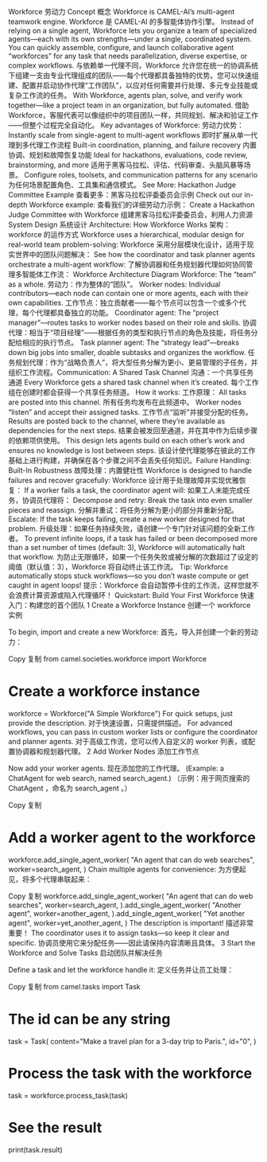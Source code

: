 Workforce  劳动力
Concept  概念
Workforce is CAMEL-AI’s multi-agent teamwork engine.
Workforce 是 CAMEL-AI 的多智能体协作引擎。
Instead of relying on a single agent, Workforce lets you organize a team of specialized agents—each with its own strengths—under a single, coordinated system. You can quickly assemble, configure, and launch collaborative agent “workforces” for any task that needs parallelization, diverse expertise, or complex workflows.
与依赖单一代理不同，Workforce 允许您在统一的协调系统下组建一支由专业代理组成的团队——每个代理都具备独特的优势。您可以快速组建、配置并启动协作代理“工作团队”，以应对任何需要并行处理、多元专业技能或复杂工作流的任务。
With Workforce, agents plan, solve, and verify work together—like a project team in an organization, but fully automated.
借助 Workforce，客服代表可以像组织中的项目团队一样，共同规划、解决和验证工作——但整个过程完全自动化。
Key advantages of Workforce:
劳动力优势：
Instantly scale from single-agent to multi-agent workflows
即时扩展从单一代理到多代理工作流程
Built-in coordination, planning, and failure recovery
内置协调、规划和故障恢复功能
Ideal for hackathons, evaluations, code review, brainstorming, and more
适用于黑客马拉松、评估、代码审查、头脑风暴等场景。
Configure roles, toolsets, and communication patterns for any scenario
为任何场景配置角色、工具集和通信模式。
See More: Hackathon Judge Committee Example
查看更多：黑客马拉松评委委员会示例
Check out our in-depth Workforce example:
查看我们的详细劳动力示例：
Create a Hackathon Judge Committee with Workforce
组建黑客马拉松评委委员会，利用人力资源
​
System Design  系统设计
​
Architecture: How Workforce Works
架构： workforce 的运作方式
Workforce uses a hierarchical, modular design for real-world team problem-solving:
Workforce 采用分层模块化设计，适用于现实世界中的团队问题解决：
See how the coordinator and task planner agents orchestrate a multi-agent workflow:
了解协调器和任务规划器代理如何协同管理多智能体工作流：
Workforce Architecture Diagram
Workforce: The “team” as a whole.
劳动力：作为整体的“团队”。
Worker nodes: Individual contributors—each node can contain one or more agents, each with their own capabilities.
工作节点：独立贡献者——每个节点可以包含一个或多个代理，每个代理都具备独立的功能。
Coordinator agent: The “project manager”—routes tasks to worker nodes based on their role and skills.
协调代理：相当于“项目经理”——根据任务的类型和执行节点的角色及技能，将任务分配给相应的执行节点。
Task planner agent: The “strategy lead”—breaks down big jobs into smaller, doable subtasks and organizes the workflow.
任务规划代理：作为“战略负责人”，将大型任务分解为更小、更易管理的子任务，并组织工作流程。
​
Communication: A Shared Task Channel
沟通：一个共享任务通道
Every Workforce gets a shared task channel when it’s created.
每个工作组在创建时都会获得一个共享任务频道。
How it works:  工作原理：
All tasks are posted into this channel.
所有任务均发布在此频道中。
Worker nodes “listen” and accept their assigned tasks.
工作节点“监听”并接受分配的任务。
Results are posted back to the channel, where they’re available as dependencies for the next steps.
结果会被发回至通道，并在其中作为后续步骤的依赖项供使用。
This design lets agents build on each other’s work and ensures no knowledge is lost between steps.
该设计使代理能够在彼此的工作基础上进行构建，并确保在各个步骤之间不会丢失任何知识。
​
Failure Handling: Built-In Robustness
故障处理：内置健壮性
Workforce is designed to handle failures and recover gracefully:
Workforce 设计用于处理故障并实现优雅恢复：
If a worker fails a task, the coordinator agent will:
如果工人未能完成任务，协调员代理将：
Decompose and retry: Break the task into even smaller pieces and reassign.
分解并重试：将任务分解为更小的部分并重新分配。
Escalate: If the task keeps failing, create a new worker designed for that problem.
升级处理：如果任务持续失败，请创建一个专门针对该问题的全新工作者。
To prevent infinite loops, if a task has failed or been decomposed more than a set number of times (default: 3), Workforce will automatically halt that workflow.
为防止无限循环，如果一个任务失败或被分解的次数超过了设定的阈值（默认值：3），Workforce 将自动终止该工作流。
Tip: Workforce automatically stops stuck workflows—so you don’t waste compute or get caught in agent loops!
提示：Workforce 会自动暂停卡住的工作流，这样您就不会浪费计算资源或陷入代理循环！
Quickstart: Build Your First Workforce
快速入门：构建您的首个团队
1
Create a Workforce Instance
创建一个 workforce 实例

To begin, import and create a new Workforce:
首先，导入并创建一个新的劳动力：

Copy  复制
from camel.societies.workforce import Workforce

# Create a workforce instance
workforce = Workforce("A Simple Workforce")
For quick setups, just provide the description.
对于快速设置，只需提供描述。
For advanced workflows, you can pass in custom worker lists or configure the coordinator and planner agents.
对于高级工作流，您可以传入自定义的 worker 列表，或配置协调器和规划器代理。
2
Add Worker Nodes  添加工作节点

Now add your worker agents.
现在添加您的工作代理。
(Example: a ChatAgent for web search, named search_agent.)
（示例：用于网页搜索的 ChatAgent ，命名为 search_agent 。）

Copy  复制
# Add a worker agent to the workforce
workforce.add_single_agent_worker(
    "An agent that can do web searches",
    worker=search_agent,
)
Chain multiple agents for convenience:
为方便起见，将多个代理串联起来：

Copy  复制
workforce.add_single_agent_worker(
    "An agent that can do web searches",
    worker=search_agent,
).add_single_agent_worker(
    "Another agent",
    worker=another_agent,
).add_single_agent_worker(
    "Yet another agent",
    worker=yet_another_agent,
)
The description is important!
描述非常重要！
The coordinator uses it to assign tasks—so keep it clear and specific.
协调员使用它来分配任务——因此请保持内容清晰且具体。
3
Start the Workforce and Solve Tasks
启动团队并解决任务

Define a task and let the workforce handle it:
定义任务并让员工处理：

Copy  复制
from camel.tasks import Task

# The id can be any string
task = Task(
    content="Make a travel plan for a 3-day trip to Paris.",
    id="0",
)

# Process the task with the workforce
task = workforce.process_task(task)

# See the result
print(task.result)
